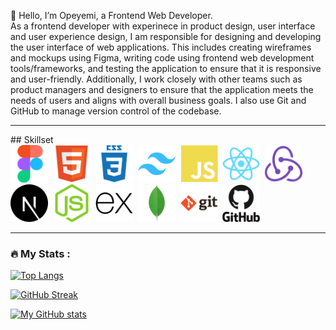 👋 Hello, I’m Opeyemi, a Frontend Web Developer.
<br/>
As a frontend developer with experinece in product design, user interface and user experience design, I am responsible for designing and developing the user interface of web applications. This includes creating wireframes and mockups using Figma, writing code using frontend web development tools/frameworks, and testing the application to ensure that it is responsive and user-friendly. Additionally, I work closely with other teams such as product managers and designers to ensure that the application meets the needs of users and aligns with overall business goals. I also use Git and GitHub to manage version control of the codebase.
<br/>

<hr/>
## Skillset

<div>
  <img src="https://github.com/devicons/devicon/blob/master/icons/figma/figma-original.svg" title="figma" alt="figma" width=60 height=60/>&nbsp;
  <img src="https://github.com/devicons/devicon/blob/master/icons/html5/html5-original.svg" title="HTML5" alt="HTML" width=60 height=60/>&nbsp;
  <img src="https://github.com/devicons/devicon/blob/master/icons/css3/css3-plain-wordmark.svg"  title="CSS3" alt="CSS" width=60 height=60/>&nbsp;
  <img src="https://github.com/devicons/devicon/blob/master/icons/tailwindcss/tailwindcss-plain.svg" title="Tailwindcss" alt="Tailwindcss" width=60 height=60/>&nbsp;
  <img src="https://github.com/devicons/devicon/blob/master/icons/javascript/javascript-plain.svg" title="JavaScript" alt="JavaScript" width=60 height=60/>&nbsp;
  <img src="https://github.com/devicons/devicon/blob/master/icons/react/react-original.svg" title="react" alt="react" width=60 height=60/>&nbsp;
  <img src="https://github.com/devicons/devicon/blob/master/icons/redux/redux-original.svg"  title="redux" alt="redux" width=60 height=60/>&nbsp;
  <img src="https://github.com/devicons/devicon/blob/master/icons/nextjs/nextjs-original.svg"  title="nextjs" alt="nextjs" width=60 height=60/>&nbsp;
  <img src="https://github.com/devicons/devicon/blob/master/icons/nodejs/nodejs-original.svg"  title="nodejs" alt="nodejs" width=60 height=60/>&nbsp;  
  <img src="https://github.com/devicons/devicon/blob/master/icons/express/express-original.svg"  title="express" alt="express" width=60 height=60/>&nbsp;
  <img src="https://github.com/devicons/devicon/blob/master/icons/mongodb/mongodb-original.svg"  title="mongodb" alt="mongodb" width=60 height=60/>&nbsp;
  <img src="https://github.com/devicons/devicon/blob/master/icons/git/git-original-wordmark.svg" title="Git" alt="Git" width=60 height=60 />&nbsp;
    <img src="https://github.com/devicons/devicon/blob/master/icons/github/github-original-wordmark.svg" title="GitHub" alt="GitHub" width=60 height=60 />&nbsp;
</div>
<hr>

### :fire: My Stats :

[![Top Langs](https://github-readme-stats.vercel.app/api?username=esteriella&layout=compact&theme=radical&hide_border=true)](https://github.com/anuraghazra/github-readme-stats)

[![GitHub Streak](http://github-readme-streak-stats.herokuapp.com?user=esteriella&theme=radical&hide_border=true&date_format=M%20j%5B%2C%20Y%5D&stroke=DD2727&ring=49D0DD)](https://git.io/streak-stats)

[![My GitHub stats](https://github-readme-stats.vercel.app/api/top-langs/?username=esteriella&layout=compact&langs_count=10&show_icons=true&theme=radical&hide_border=true)](https://github.com/anuraghazra/github-readme-stats)

<!---
esteriella/esteriella is a ✨ special ✨ repository because its `README.md` (this file) appears on your GitHub profile.
You can click the Preview link to take a look at your changes.
--->
